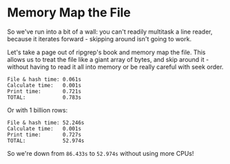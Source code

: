 # Memory Map the File

So we've run into a bit of a wall: you can't readily multitask a line reader,
because it iterates forward - skipping around isn't going to work.

Let's take a page out of ripgrep's book and memory map the file. This allows us
to treat the file like a giant array of bytes, and skip around it - without having
to read it all into memory or be really careful with seek order.

```
File & hash time: 0.061s
Calculate time:   0.001s
Print time:       0.721s
TOTAL:            0.783s

```

Or with 1 billion rows:

```
File & hash time: 52.246s
Calculate time:   0.001s
Print time:       0.727s
TOTAL:            52.974s
```

So we're down from `86.433s` to `52.974s` without using more CPUs!